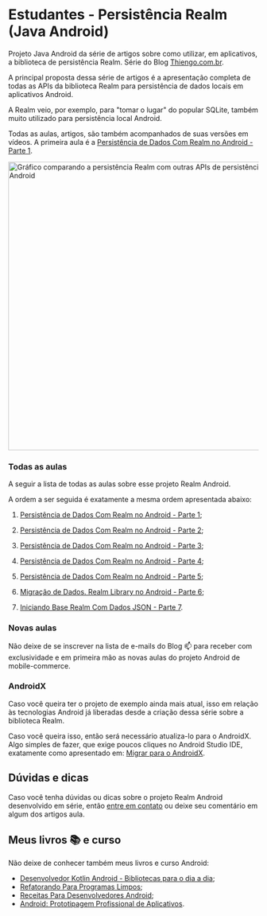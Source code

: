 # Estudantes - Persistência Realm (Java Android)

Projeto Java Android da série de artigos sobre como utilizar, em aplicativos, a biblioteca de persistência Realm. Série do Blog [Thiengo.com.br](https://www.thiengo.com.br).

A principal proposta dessa série de artigos é a apresentação completa de todas as APIs da biblioteca Realm para persistência de dados locais em aplicativos Android.

A Realm veio, por exemplo, para "tomar o lugar" do popular SQLite, também muito utilizado para persistência local Android.

Todas as aulas, artigos, são também acompanhados de suas versões em vídeos. A primeira aula é a [Persistência de Dados Com Realm no Android - Parte 1](https://www.thiengo.com.br/persistencia-de-dados-com-realm-no-android-parte-1).

<img src="https://www.thiengo.com.br/img/post/normal/krgi0dl1el7vrdjufhafrnibp3261fe5600c78ccafe39388887938798a.png" width="580" alt="Gráfico comparando a persistência Realm com outras APIs de persistência local Android">

### Todas as aulas

A seguir a lista de todas as aulas sobre esse projeto Realm Android.

A ordem a ser seguida é exatamente a mesma ordem apresentada abaixo:

1. [Persistência de Dados Com Realm no Android - Parte 1](https://www.thiengo.com.br/persistencia-de-dados-com-realm-no-android-parte-1);

2. [Persistência de Dados Com Realm no Android - Parte 2](https://www.thiengo.com.br/persistencia-de-dados-com-realm-no-android-parte-2);

3. [Persistência de Dados Com Realm no Android - Parte 3](https://www.thiengo.com.br/persistencia-de-dados-com-realm-no-android-parte-3);

4. [Persistência de Dados Com Realm no Android - Parte 4](https://www.thiengo.com.br/persistencia-de-dados-com-realm-no-android-parte-4);

5. [Persistência de Dados Com Realm no Android - Parte 5](https://www.thiengo.com.br/persistencia-de-dados-com-realm-no-android-parte-5);

6. [Migração de Dados. Realm Library no Android - Parte 6](https://www.thiengo.com.br/migracao-de-dados-realm-library-no-android-parte-6);

7. [Iniciando Base Realm Com Dados JSON - Parte 7](https://www.thiengo.com.br/iniciando-base-realm-com-dados-json-parte-7).

### Novas aulas

Não deixe de se inscrever na lista de e-mails do Blog 📫 para receber com exclusividade e em primeira mão as novas aulas do projeto Android de mobile-commerce.

### AndroidX

Caso você queira ter o projeto de exemplo ainda mais atual, isso em relação às tecnologias Android já liberadas desde a criação dessa série sobre a biblioteca Realm.

Caso você queira isso, então será necessário atualiza-lo para o AndroidX. Algo simples de fazer, que exige poucos cliques no Android Studio IDE, exatamente como apresentado em: [Migrar para o AndroidX](https://developer.android.com/jetpack/androidx/migrate?hl=pt-br).

## Dúvidas e dicas

Caso você tenha dúvidas ou dicas sobre o projeto Realm Android desenvolvido em série, então [entre em contato](https://www.thiengo.com.br/contato) ou deixe seu comentário em algum dos artigos aula.

## Meus livros 📚 e curso

Não deixe de conhecer também meus livros e curso Android:

- [Desenvolvedor Kotlin Android - Bibliotecas para o dia a dia](https://www.thiengo.com.br/livro-desenvolvedor-kotlin-android);
- [Refatorando Para Programas Limpos](https://www.thiengo.com.br/livro-refatorando-para-programas-limpos);
- [Receitas Para Desenvolvedores Android](https://www.thiengo.com.br/livro-receitas-para-desenvolvedores-android);
- [Android: Prototipagem Profissional de Aplicativos](https://www.udemy.com/course/android-prototipagem-profissional-de-aplicativos/?locale=pt_BR&persist_locale=).
